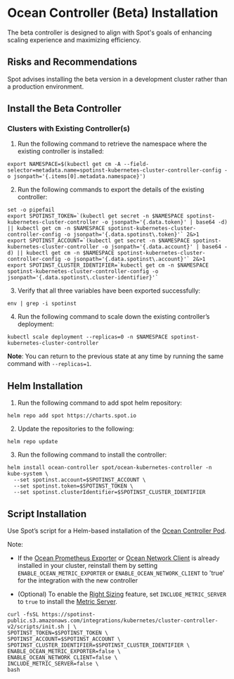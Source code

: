 <meta name=“robots” content=“noindex”>

# Ocean Controller (Beta) Installation 

The beta controller is designed to align with Spot's goals of enhancing scaling experience and maximizing efficiency.  

## Risks and Recommendations 

Spot advises installing the beta version in a development cluster rather than a production environment.  

## Install the Beta Controller 

### Clusters with Existing Controller(s) 

1. Run the following command to retrieve the namespace where the existing controller is installed: 

```
export NAMESPACE=$(kubectl get cm -A --field-selector=metadata.name=spotinst-kubernetes-cluster-controller-config -o jsonpath='{.items[0].metadata.namespace}')
```

2. Run the following commands to export the details of the existing controller:  

```
set -o pipefail 
export SPOTINST_TOKEN=`(kubectl get secret -n $NAMESPACE spotinst-kubernetes-cluster-controller -o jsonpath='{.data.token}' | base64 -d) || kubectl get cm -n $NAMESPACE spotinst-kubernetes-cluster-controller-config -o jsonpath='{.data.spotinst\.token}'` 2&>1 
export SPOTINST_ACCOUNT=`(kubectl get secret -n $NAMESPACE spotinst-kubernetes-cluster-controller -o jsonpath='{.data.account}' | base64 -d) || kubectl get cm -n $NAMESPACE spotinst-kubernetes-cluster-controller-config -o jsonpath='{.data.spotinst\.account}'` 2&>1 
export SPOTINST_CLUSTER_IDENTIFIER=`kubectl get cm -n $NAMESPACE spotinst-kubernetes-cluster-controller-config -o jsonpath='{.data.spotinst\.cluster-identifier}'` 
```

3. Verify that all three variables have been exported successfully: 

```
env | grep -i spotinst 
```

4. Run the following command to scale down the existing controller’s deployment: 

```
kubectl scale deployment --replicas=0 -n $NAMESPACE spotinst-kubernetes-cluster-controller 
```
**Note**: You can return to the previous state at any time by running the same command with `--replicas=1`. 

## Helm Installation 

1. Run the following command to add spot helm repository: 

```
helm repo add spot https://charts.spot.io 
```

2. Update the repositories to the following:  

```
helm repo update 
```

3. Run the following command to install the controller: 

```
helm install ocean-controller spot/ocean-kubernetes-controller -n kube-system \
  --set spotinst.account=$SPOTINST_ACCOUNT \
  --set spotinst.token=$SPOTINST_TOKEN \
  --set spotinst.clusterIdentifier=$SPOTINST_CLUSTER_IDENTIFIER
```

## Script Installation 

Use Spot’s script for a Helm-based installation of the [Ocean Controller Pod](ocean/overview-kubernetes?id=ocean-controller).  

Note: 

* If the [Ocean Prometheus Exporter](ocean/tools-and-integrations/prometheus/) or [Ocean Network Client](ocean/tutorials/install-network-client?id=install-the-ocean-network-client-in-the-cluster) is already installed in your cluster, reinstall them by setting `ENABLE_OCEAN_METRIC_EXPORTER` or `ENABLE_OCEAN_NETWORK_CLIENT` to 'true' for the integration with the new controller 

* (Optional) To enable the [Right Sizing](ocean/features/right-sizing) feature, set `INCLUDE_METRIC_SERVER` to `true` to install the [Metric Server](https://github.com/kubernetes-sigs/metrics-server#deployment). 

```
curl -fsSL https://spotinst-public.s3.amazonaws.com/integrations/kubernetes/cluster-controller-v2/scripts/init.sh | \
SPOTINST_TOKEN=$SPOTINST_TOKEN \
SPOTINST_ACCOUNT=$SPOTINST_ACCOUNT \
SPOTINST_CLUSTER_IDENTIFIER=$SPOTINST_CLUSTER_IDENTIFIER \
ENABLE_OCEAN_METRIC_EXPORTER=false \
ENABLE_OCEAN_NETWORK_CLIENT=false \
INCLUDE_METRIC_SERVER=false \
bash
```
 

 

 
